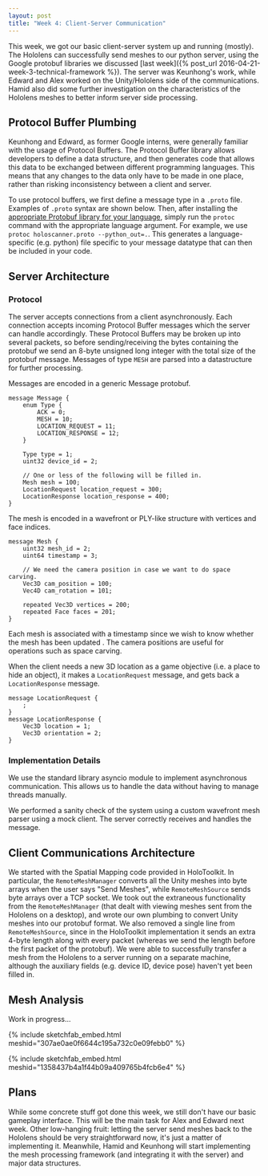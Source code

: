 ```yaml
---
layout: post
title: "Week 4: Client-Server Communication"
---
```


This week, we got our basic client-server system up and running (mostly). The Hololens can successfully send meshes to our python server, using the Google protobuf libraries we discussed [last week]({% post_url 2016-04-21-week-3-technical-framework %}). The server was Keunhong's work, while Edward and Alex worked on the Unity/Hololens side of the communications.
Hamid also did some further investigation on the characteristics of the Hololens meshes to better inform server side processing.

## Protocol Buffer Plumbing

Keunhong and Edward, as former Google interns, were generally familiar with the usage of Protocol Buffers. The Protocol Buffer library allows developers to define a
data structure, and then generates code that allows this data to be exchanged between different programming languages. This means that any changes to the data only have
to be made in one place, rather than risking inconsistency between a client and server.

To use protocol buffers, we first define a message type in a `.proto` file. Examples of `.proto` syntax are shown below. Then, after installing the [appropriate Protobuf library for your language](https://github.com/google/protobuf), simply run the `protoc` command with the appropriate language argument. For example, we use `protoc holoscanner.proto --python_out=.`. This generates a language-specific (e.g. python) file specific to your message datatype that can then be included in your code.

## Server Architecture

### Protocol

The server accepts connections from a client asynchronously. Each connection accepts incoming Protocol Buffer messages which the server can handle accordingly.
These Protocol Buffers may be broken up into several packets, so before sending/receiving the bytes containing the protobuf we send an 8-byte unsigned long integer with the total size of the protobuf message. Messages of type `MESH` are parsed into a datastructure for further processing.

Messages are encoded in a generic Message protobuf.

```
message Message {
    enum Type {
        ACK = 0;
        MESH = 10;
        LOCATION_REQUEST = 11;
        LOCATION_RESPONSE = 12;
    }

    Type type = 1;
    uint32 device_id = 2;

    // One or less of the following will be filled in.
    Mesh mesh = 100;
    LocationRequest location_request = 300;
    LocationResponse location_response = 400;
}
```

The mesh is encoded in a wavefront or PLY-like structure with vertices and face indices.

```
message Mesh {
    uint32 mesh_id = 2;
    uint64 timestamp = 3;

    // We need the camera position in case we want to do space carving.
    Vec3D cam_position = 100;
    Vec4D cam_rotation = 101;

    repeated Vec3D vertices = 200;
    repeated Face faces = 201;
}
```

Each mesh is associated with a timestamp since we wish to know whether the mesh has been updated . The camera positions are useful for operations such as space carving.

When the client needs a new 3D location as a game objective (i.e. a place to hide an object), it makes a `LocationRequest` message, and gets back a `LocationResponse` message.

```
message LocationRequest {
    ;
}
message LocationResponse {
    Vec3D location = 1;
    Vec3D orientation = 2;
}
```

### Implementation Details

We use the standard library asyncio module to implement asynchronous communication. This allows us to handle the data without having to manage threads manually.

We performed a sanity check of the system using a custom wavefront mesh parser using a mock client. The server correctly receives and handles the message.


## Client Communications Architecture

We started with the Spatial Mapping code provided in HoloToolkit. In particular, the `RemoteMeshManager` converts all the Unity meshes into byte arrays when the user says "Send Meshes", while `RemoteMeshSource` sends byte arrays over a TCP socket. We took out the extraneous functionality from the `RemoteMeshManager` (that dealt with viewing meshes sent from the Hololens on a desktop), and wrote our own plumbing to convert Unity meshes into our protobuf format. We also removed a single line from `RemoteMeshSource`, since in the HoloToolkit implementation it sends an extra 4-byte length along with every packet (whereas we send the length before the first packet of the protobuf). We were able to successfully transfer a mesh from the Hololens to a server running on a separate machine, although the auxiliary fields (e.g. device ID, device pose) haven't yet been filled in.

## Mesh Analysis

Work in progress...

{% include sketchfab_embed.html meshid="307ae0ae0f6644c195a732c0e09febb0" %}

{% include sketchfab_embed.html meshid="1358437b4a1f44b09a409765b4fcb6e4" %}


## Plans
While some concrete stuff got done this week, we still don't have our basic gameplay interface. 
This will be the main task for Alex and Edward next week.
Other low-hanging fruit: letting the server send meshes back to the Hololens should be very straightforward now, it's just a matter of implementing it.
Meanwhile, Hamid and Keunhong will start implementing the mesh processing framework (and integrating it with the server) and major data structures.
